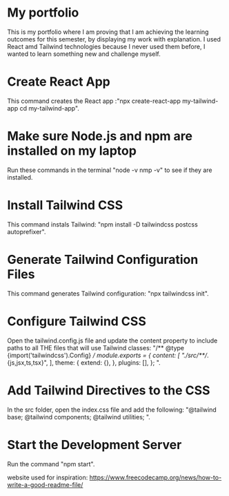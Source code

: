 # My portfolio

This is my portfolio where I am proving that I am achieving the learning outcomes for this semester, by displaying my work with explanation. 
I used React amd Tailwind technologies because I never used them before, I wanted to learn something new and challenge myself.


# Create React App

This command creates the React app :"npx create-react-app my-tailwind-app
cd my-tailwind-app".

# Make sure Node.js and npm are installed on my laptop

Run these commands in the terminal "node -v
nmp -v" to see if they are installed.


# Install Tailwind CSS

This command instals Tailwind: "npm install -D tailwindcss postcss autoprefixer".

# Generate Tailwind Configuration Files

This command generates Tailwind configuration: "npx tailwindcss init".

# Configure Tailwind CSS

Open the tailwind.config.js file and update the content property to include paths to all THE files that will use Tailwind classes: "/** @type {import('tailwindcss').Config} */
module.exports = {
  content: [
    "./src/**/*.{js,jsx,ts,tsx}",
  ],
  theme: {
    extend: {},
  },
  plugins: [],
};
".

# Add Tailwind Directives to the CSS

In the src folder, open the index.css file and add the following: "@tailwind base;
@tailwind components;
@tailwind utilities;
".

# Start the Development Server

Run the command "npm start".



website used for inspiration: https://www.freecodecamp.org/news/how-to-write-a-good-readme-file/
